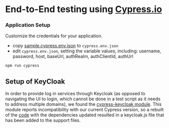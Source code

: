 # End-to-End testing using [Cypress.io](https://www.cypress.io/)

### Application Setup

Customize the credentials for your application.

- copy [sample.cypress.env.json](./sample.cypress.env.json) to `cypress.env.json`
- edit `cypress.env.json`, setting the variable values, including: username, password, host, baseUrl, authRealm, authClientId, authUrl

```bash
npm run cypress
```

## Setup of KeyCloak

In order to provide log in services through Keycloak (as opposed to navigating the UI to login, which cannot be done in a test script as it needs to address multiple domains), we found the [cypress-keycloak module](https://www.npmjs.com/package/cypress-keycloak). This module reports incompatibility with our current Cypress version, so a rebuilt of the [code](https://github.com/babangsund/cypress-keycloak) with the dependencies updated resulted in a keycloak.js file that has been added to the support files.

